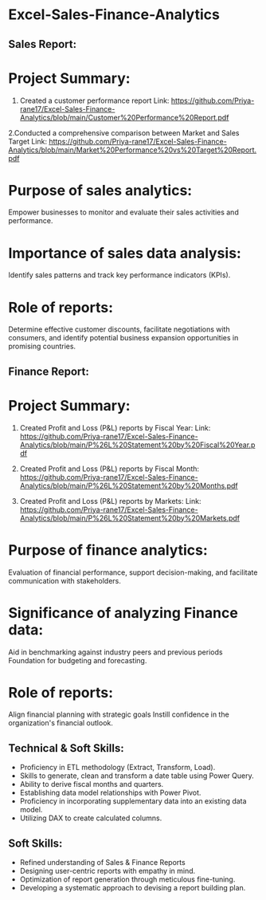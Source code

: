 # Excel-Sales-Finance-Analytics
## Sales Report:

# Project Summary:

1. Created a customer performance report
Link: https://github.com/Priya-rane17/Excel-Sales-Finance-Analytics/blob/main/Customer%20Performance%20Report.pdf

2.Conducted a comprehensive comparison between Market and Sales Target
Link: https://github.com/Priya-rane17/Excel-Sales-Finance-Analytics/blob/main/Market%20Performance%20vs%20Target%20Report.pdf

# Purpose of sales analytics: 
Empower businesses to monitor and evaluate their sales activities and performance.

# Importance of sales data analysis:
Identify sales patterns and track key performance indicators (KPIs).

# Role of reports:
Determine effective customer discounts, facilitate negotiations with consumers, and identify potential business expansion opportunities in promising countries.


## Finance Report:

# Project Summary: 

  1. Created Profit and Loss (P&L) reports by Fiscal Year:
Link: https://github.com/Priya-rane17/Excel-Sales-Finance-Analytics/blob/main/P%26L%20Statement%20by%20Fiscal%20Year.pdf

 2. Created Profit and Loss (P&L) reports by Fiscal Month:
  https://github.com/Priya-rane17/Excel-Sales-Finance-Analytics/blob/main/P%26L%20Statement%20by%20Months.pdf

 3. Created Profit and Loss (P&L) reports by Markets:
Link: https://github.com/Priya-rane17/Excel-Sales-Finance-Analytics/blob/main/P%26L%20Statement%20by%20Markets.pdf 

# Purpose of finance analytics:
 Evaluation of financial performance, support decision-making, and facilitate communication with stakeholders.

# Significance of analyzing Finance data:
 Aid in benchmarking against industry peers and previous periods Foundation for budgeting and forecasting.

# Role of reports:
 Align financial planning with strategic goals Instill confidence in the organization's financial outlook.


## Technical & Soft Skills:
* Proficiency in ETL methodology (Extract, Transform, Load).
* Skills to generate, clean and transform a date table using Power Query.
* Ability to derive fiscal months and quarters.
* Establishing data model relationships with Power Pivot.
* Proficiency in incorporating supplementary data into an existing data model.
* Utilizing DAX to create calculated columns.

## Soft Skills:
* Refined understanding of Sales & Finance Reports
* Designing user-centric reports with empathy in mind.
* Optimization of report generation through meticulous fine-tuning.
* Developing a systematic approach to devising a report building plan.
